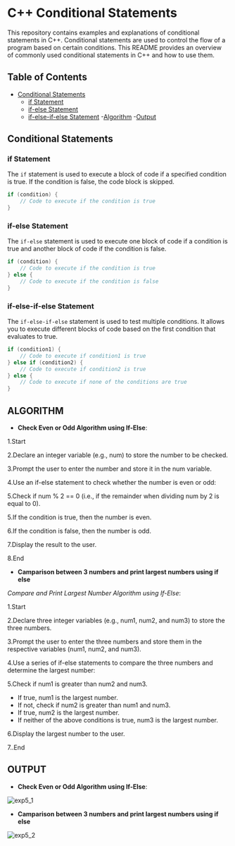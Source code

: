 # C++ Conditional Statements

This repository contains examples and explanations of conditional statements in C++. Conditional statements are used to control the flow of a program based on certain conditions. This README provides an overview of commonly used conditional statements in C++ and how to use them.

## Table of Contents
- [Conditional Statements](#conditional-statements)
  - [if Statement](#if-statement)
  - [if-else Statement](#if-else-statement)
  - [if-else-if-else Statement](#if-else-if-else-statement)
-[Algorithm](#algorithm)
-[Output](#output)

## Conditional Statements

### if Statement

The `if` statement is used to execute a block of code if a specified condition is true. If the condition is false, the code block is skipped.

```cpp
if (condition) {
    // Code to execute if the condition is true
}
```

### if-else Statement

The `if-else` statement is used to execute one block of code if a condition is true and another block of code if the condition is false.

```cpp
if (condition) {
    // Code to execute if the condition is true
} else {
    // Code to execute if the condition is false
}
```

### if-else-if-else Statement

The `if-else-if-else` statement is used to test multiple conditions. It allows you to execute different blocks of code based on the first condition that evaluates to true.

```cpp
if (condition1) {
    // Code to execute if condition1 is true
} else if (condition2) {
    // Code to execute if condition2 is true
} else {
    // Code to execute if none of the conditions are true
}
```


## **ALGORITHM**

- **Check Even or Odd Algorithm using If-Else**:

1.Start

2.Declare an integer variable (e.g., num) to store the number to be checked.

3.Prompt the user to enter the number and store it in the num variable.

4.Use an if-else statement to check whether the number is even or odd:

5.Check if num % 2 == 0 (i.e., if the remainder when dividing num by 2 is equal to 0).

5.If the condition is true, then the number is even.

6.If the condition is false, then the number is odd.

7.Display the result to the user.

8.End

- **Camparison between 3 numbers and print largest numbers using if else**

*Compare and Print Largest Number Algorithm using If-Else*:

1.Start

2.Declare three integer variables (e.g., num1, num2, and num3) to store the three numbers.

3.Prompt the user to enter the three numbers and store them in the respective variables (num1, num2, and num3).

4.Use a series of if-else statements to compare the three numbers and determine the largest number:

5.Check if num1 is greater than num2 and num3.

- If true, num1 is the largest number.
- If not, check if num2 is greater than num1 and num3.
- If true, num2 is the largest number.
- If neither of the above conditions is true, num3 is the largest number.

6.Display the largest number to the user.

7..End

## **OUTPUT**

- **Check Even or Odd Algorithm using If-Else**:

![exp5_1](https://github.com/Purvansha022609/If-else/assets/139473344/9776e077-63f5-469f-a193-87b601a5e45a)

- **Camparison between 3 numbers and print largest numbers using if else**


![exp5_2](https://github.com/Purvansha022609/If-else/assets/139473344/8b51cacb-23f7-41d4-9397-24e387fcf9b1)

